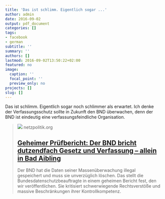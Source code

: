 ```yaml
---
title: 'Das ist schlimm. Eigentlich sogar ...'
author: admin
date: 2016-09-02
output: pdf_document
categories: []
tags:
- facebook
- german
subtitle: ''
summary: ''
authors: []
lastmod: 2016-09-02T13:50:22+02:00
featured: no
image:
  caption: ''
  focal_point: ''
  preview_only: no
projects: []
slug: []
---
```

Das ist schlimm. Eigentlich sogar noch schlimmer als erwartet. Ich denke der Verfassungsschutz sollte in Zukunft den BND überwachen, denn der BND ist eindeutig eine verfassungsfeindliche Organisation.﻿
> [![](https://cdn.netzpolitik.org/wp-upload/2016/09/badaibling-dunkel.jpg)](https://netzpolitik.org/2016/geheimer-pruefbericht-der-bnd-bricht-dutzendfach-gesetz-und-verfassung-allein-in-bad-aibling/)
> netzpolitik.org
> ## [Geheimer Prüfbericht: Der BND bricht dutzendfach Gesetz und Verfassung – allein in Bad Aibling](https://netzpolitik.org/2016/geheimer-pruefbericht-der-bnd-bricht-dutzendfach-gesetz-und-verfassung-allein-in-bad-aibling/)
>
>Der BND hat die Daten seiner Massenüberwachung illegal gespeichert und muss sie unverzüglich löschen. Das stellt die Bundesdatenschutzbeauftragte in einem geheimen Bericht fest, den wir veröffentlichen. Sie kritisiert schwerwiegende Rechtsverstöße und massive Beschränkungen ihrer Kontrollkompetenz.

